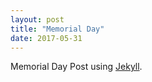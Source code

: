 ```yaml
---
layout: post
title: "Memorial Day"
date: 2017-05-31
---
```


Memorial Day Post using [Jekyll](http://jekyllrb.com).
